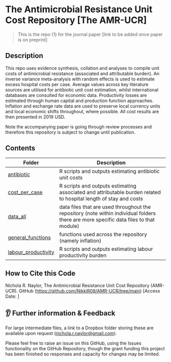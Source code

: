# The Antimicrobial Resistance Unit Cost Repository [The AMR-UCR]

> This is the repo (1) for the journal paper [link to be added once paper is on preprint]


## Description

This repo uses evidence synthesis, collation and analyses to compile unit costs of antimicrobial resistance (associated and attributable burden). An inverse variance meta-analysis with random effects is used to estimate excess hospital costs per case. Average values across key literature sources are utilised for antibiotic unit cost estimation, whilst international databases are consulted for economic data. Productivity losses are estimated through human capital and production function approaches. Inflation and exchange rate data are used to preserve local currency units and local economic shifts throughout, where possible. All cost results are then presented in 2019 USD.

Note the accompanying paper is going through review processes and therefore this repository is subject to change until publication.

## Contents

Folder | Description
-----|------------
[antibiotic](https://github.com/NikkiR08/AMR-UCR/tree/main/antibiotic) | R scripts and outputs estimating antibiotic unit costs
[cost_per_case](https://github.com/NikkiR08/AMR-UCR/tree/main/cost_per_case) | R scripts and outputs estimating associated and attributable burden related to hospital length of stay and costs
[data_all](https://github.com/NikkiR08/AMR-UCR/tree/main/data_all) | data files that are used throughout the repository (note within individual folders there are more specific data files to that module)
[general_functions](https://github.com/NikkiR08/AMR-UCR/tree/main/general_functions) | functions used across the repository (namely inflation)
[labour_productivity](https://github.com/NikkiR08/AMR-UCR/tree/main/labour_productivity) | R scripts and outputs estimating labour productivity burden



## How to Cite this Code

Nichola R. Naylor, The Antimicrobial Resistance Unit Cost Repository (AMR-UCR). GitHub (https://github.com/NikkiR08/AMR-UCR/tree/main) [Access Date: ]


## 👂 Further information & Feedback

For large intermediate files, a link to a Dropbox folder storing these are available upon request
(nichola.r.naylor@gmail.com).

Please feel free to raise an issue on this GitHub, using the Issues functionality on the GitHub Repository, though the grant funding this project has been finished so responses and capacity for changes may be limited. 

